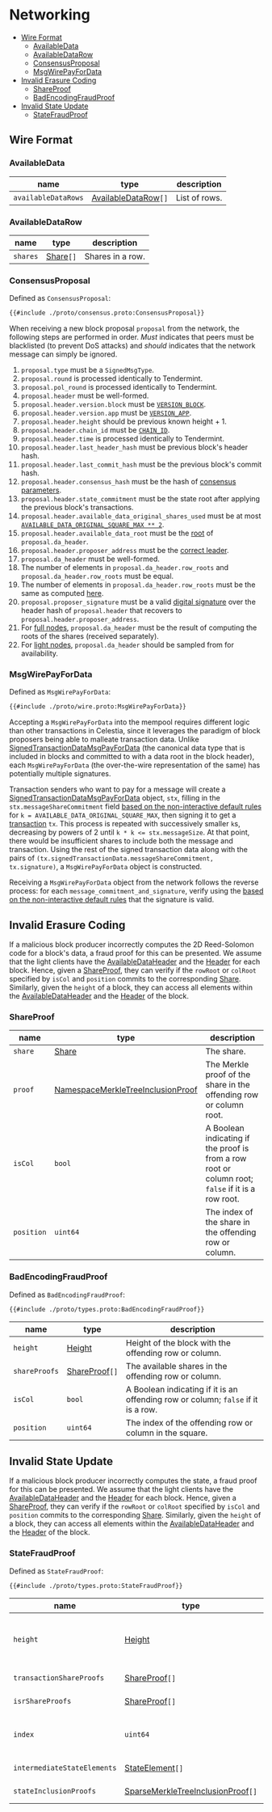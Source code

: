 # Networking

- [Wire Format](#wire-format)
  - [AvailableData](#availabledata)
  - [AvailableDataRow](#availabledatarow)
  - [ConsensusProposal](#consensusproposal)
  - [MsgWirePayForData](#msgwirepayfordata)
- [Invalid Erasure Coding](#invalid-erasure-coding)
  - [ShareProof](#shareproof)
  - [BadEncodingFraudProof](#badencodingfraudproof)
- [Invalid State Update](#invalid-state-update)
  - [StateFraudProof](#statefraudproof)

## Wire Format

### AvailableData

| name                | type                                      | description   |
|---------------------|-------------------------------------------|---------------|
| `availableDataRows` | [AvailableDataRow](#availabledatarow)`[]` | List of rows. |

### AvailableDataRow

| name     | type                                    | description      |
|----------|-----------------------------------------|------------------|
| `shares` | [Share](./data_structures.md#share)`[]` | Shares in a row. |

### ConsensusProposal

Defined as `ConsensusProposal`:

```protobuf
{{#include ./proto/consensus.proto:ConsensusProposal}}
```

When receiving a new block proposal `proposal` from the network, the following steps are performed in order. _Must_ indicates that peers must be blacklisted (to prevent DoS attacks) and _should_ indicates that the network message can simply be ignored.

1. `proposal.type` must be a `SignedMsgType`.
1. `proposal.round` is processed identically to Tendermint.
1. `proposal.pol_round` is processed identically to Tendermint.
1. `proposal.header` must be well-formed.
1. `proposal.header.version.block` must be [`VERSION_BLOCK`](./consensus.md#constants).
1. `proposal.header.version.app` must be [`VERSION_APP`](./consensus.md#constants).
1. `proposal.header.height` should be previous known height + 1.
1. `proposal.header.chain_id` must be [`CHAIN_ID`](./consensus.md#constants).
1. `proposal.header.time` is processed identically to Tendermint.
1. `proposal.header.last_header_hash` must be previous block's header hash.
1. `proposal.header.last_commit_hash` must be the previous block's commit hash.
1. `proposal.header.consensus_hash` must be the hash of [consensus parameters](./data_structures.md#header).
1. `proposal.header.state_commitment` must be the state root after applying the previous block's transactions.
1. `proposal.header.available_data_original_shares_used` must be at most [`AVAILABLE_DATA_ORIGINAL_SQUARE_MAX ** 2`](./consensus.md#constants).
1. `proposal.header.available_data_root` must be the [root](./data_structures.md#availabledataheader) of `proposal.da_header`.
1. `proposal.header.proposer_address` must be the [correct leader](./consensus.md#leader-selection).
1. `proposal.da_header` must be well-formed.
1. The number of elements in `proposal.da_header.row_roots` and `proposal.da_header.row_roots` must be equal.
1. The number of elements in `proposal.da_header.row_roots` must be the same as computed [here](./data_structures.md#header).
1. `proposal.proposer_signature` must be a valid [digital signature](./data_structures.md#public-key-cryptography) over the header hash of `proposal.header` that recovers to `proposal.header.proposer_address`.
1. For [full nodes](./node_types.md#node-type-definitions), `proposal.da_header` must be the result of computing the roots of the shares (received separately).
1. For [light nodes](./node_types.md#node-type-definitions), `proposal.da_header` should be sampled from for availability.

### MsgWirePayForData

Defined as `MsgWirePayForData`:

```protobuf
{{#include ./proto/wire.proto:MsgWirePayForData}}
```

Accepting a `MsgWirePayForData` into the mempool requires different logic than other transactions in Celestia, since it leverages the paradigm of block proposers being able to malleate transaction data. Unlike [SignedTransactionDataMsgPayForData](./data_structures.md#signedtransactiondatamsgpayfordata) (the canonical data type that is included in blocks and committed to with a data root in the block header), each `MsgWirePayForData` (the over-the-wire representation of the same) has potentially multiple signatures.

Transaction senders who want to pay for a message will create a [SignedTransactionDataMsgPayForData](./data_structures.md#signedtransactiondatamsgpayfordata) object, `stx`, filling in the `stx.messageShareCommitment` field [based on the non-interactive default rules](../rationale/message_block_layout.md#non-interactive-default-rules) for `k = AVAILABLE_DATA_ORIGINAL_SQUARE_MAX`, then signing it to get a [transaction](./data_structures.md#transaction) `tx`. This process is repeated with successively smaller `k`s, decreasing by powers of 2 until `k * k <= stx.messageSize`. At that point, there would be insufficient shares to include both the message and transaction. Using the rest of the signed transaction data along with the pairs of `(tx.signedTransactionData.messageShareCommitment, tx.signature)`, a `MsgWirePayForData` object is constructed.

Receiving a `MsgWirePayForData` object from the network follows the reverse process: for each `message_commitment_and_signature`, verify using the [based on the non-interactive default rules](../rationale/message_block_layout.md#non-interactive-default-rules) that the signature is valid.

## Invalid Erasure Coding

If a malicious block producer incorrectly computes the 2D Reed-Solomon code for a block's data, a fraud proof for this can be presented. We assume that the light clients have the [AvailableDataHeader](./data_structures.md#availabledataheader) and the [Header](./data_structures.md#header) for each block. Hence, given a [ShareProof](#shareproof), they can verify if the `rowRoot` or `colRoot` specified by `isCol` and `position` commits to the corresponding [Share](./data_structures.md#share). Similarly, given the `height` of a block, they can access all elements within the [AvailableDataHeader](./data_structures.md#availabledataheader) and the [Header](./data_structures.md#header) of the block.

### ShareProof

| name       | type                                                                                        | description                                                                                      |
|------------|---------------------------------------------------------------------------------------------|--------------------------------------------------------------------------------------------------|
| `share`    | [Share](./data_structures.md#share)                                                         | The share.                                                                                        |
| `proof`    | [NamespaceMerkleTreeInclusionProof](./data_structures.md#namespacemerkletreeinclusionproof) | The Merkle proof of the share in the offending row or column root.                                |
| `isCol`    | `bool`                                                                                      | A Boolean indicating if the proof is from a row root or column root; `false` if it is a row root. |
| `position` | `uint64`                                                                                    | The index of the share in the offending row or column.                                            |

### BadEncodingFraudProof

Defined as `BadEncodingFraudProof`:

```protobuf
{{#include ./proto/types.proto:BadEncodingFraudProof}}
```

| name          | type                                                                                  | description                                                                                           |
|---------------|---------------------------------------------------------------------------------------|------------------------------------------------------------------------------------------------------|
| `height`      | [Height](./data_structures.md#type-aliases)                                           | Height of the block with the offending row or column.                                                 |
| `shareProofs` | [ShareProof](#shareproof)`[]`                                                         | The available shares in the offending row or column.                                                 |
| `isCol`       | `bool`                                                                                | A Boolean indicating if it is an offending row or column; `false` if it is a row.                     |
| `position`    | `uint64`                                                                              | The index of the offending row or column in the square.                                               |

## Invalid State Update

If a malicious block producer incorrectly computes the state, a fraud proof for this can be presented. We assume that the light clients have the [AvailableDataHeader](./data_structures.md#availabledataheader) and the [Header](./data_structures.md#header) for each block. Hence, given a [ShareProof](#shareproof), they can verify if the `rowRoot` or `colRoot` specified by `isCol` and `position` commits to the corresponding [Share](./data_structures.md#share). Similarly, given the `height` of a block, they can access all elements within the [AvailableDataHeader](./data_structures.md#availabledataheader) and the [Header](./data_structures.md#header) of the block.

### StateFraudProof

Defined as `StateFraudProof`:

```protobuf
{{#include ./proto/types.proto:StateFraudProof}}
```

| name                       | type                                                                                     | description                                                                                                                                                                                            |
|----------------------------|------------------------------------------------------------------------------------------|-------------------------------------------------------------------------------------------------------------------------------------------------------------------------------------------------------|
| `height`                   | [Height](./data_structures.md#type-aliases)                                              | Height of the block with the intermediate state roots. Subtracting one from `height` gives the height of the block with the transactions.                                                             |
| `transactionShareProofs`   | [ShareProof](#shareproof)`[]`                                                            | `isCol` of type `bool` must be `false`.                                                                                                                                                                |
| `isrShareProofs`           | [ShareProof](#shareproof)`[]`                                                            | `isCol` of type `bool` must be `false`.                                                                                                                                                                |
| `index`                    | `uint64`                                                                                 | Index for connecting the [WrappedIntermediateStateRoot](./data_structures.md#wrappedintermediatestateroot) and [WrappedTransaction](./data_structures.md#wrappedtransaction) after shares are parsed. |
| `intermediateStateElements`| [StateElement](./data_structures.md#stateelement)`[]`                                    | State elements that were changed by the transactions.                                                                                                                                                  |
| `stateInclusionProofs`     | [SparseMerkleTreeInclusionProof](./data_structures.md#sparsemerkletreeinclusionproof)`[]`| SparseMerkleTree inclusion proofs for the state elements.                                                                                                                                      |
